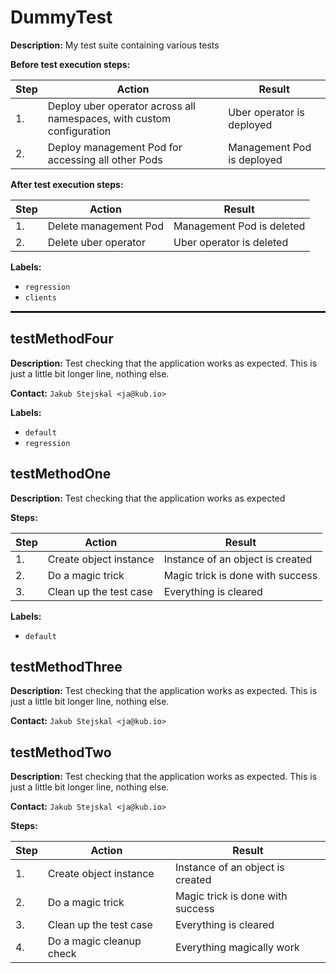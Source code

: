 # DummyTest

**Description:** My test suite containing various tests

**Before test execution steps:**

| Step | Action | Result |
| - | - | - |
| 1. | Deploy uber operator across all namespaces, with custom configuration | Uber operator is deployed |
| 2. | Deploy management Pod for accessing all other Pods | Management Pod is deployed |

**After test execution steps:**

| Step | Action | Result |
| - | - | - |
| 1. | Delete management Pod | Management Pod is deleted |
| 2. | Delete uber operator | Uber operator is deleted |

**Labels:**

* `regression`
* `clients`

<hr style="border:1px solid">

## testMethodFour

**Description:** Test checking that the application works as expected. This is just a little bit longer line, nothing else.

**Contact:** `Jakub Stejskal <ja@kub.io>`

**Labels:**

* `default`
* `regression`


## testMethodOne

**Description:** Test checking that the application works as expected

**Steps:**

| Step | Action | Result |
| - | - | - |
| 1. | Create object instance | Instance of an object is created |
| 2. | Do a magic trick | Magic trick is done with success |
| 3. | Clean up the test case | Everything is cleared |

**Labels:**

* `default`


## testMethodThree

**Description:** Test checking that the application works as expected. This is just a little bit longer line, nothing else.

**Contact:** `Jakub Stejskal <ja@kub.io>`


## testMethodTwo

**Description:** Test checking that the application works as expected. This is just a little bit longer line, nothing else.

**Contact:** `Jakub Stejskal <ja@kub.io>`

**Steps:**

| Step | Action | Result |
| - | - | - |
| 1. | Create object instance | Instance of an object is created |
| 2. | Do a magic trick | Magic trick is done with success |
| 3. | Clean up the test case | Everything is cleared |
| 4. | Do a magic cleanup check | Everything magically work |

